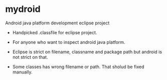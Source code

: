 # mydroid
Android java platform development eclipse project

- Handpicked .classfile for eclipse project.
- For anyone who want to inspect android java platform.

- Eclipse is strict on filename, classname and package path but android is not strict on that.
- Some classes has wrong filename or path. That sholud be fixed manually.
